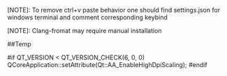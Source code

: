 
[NOTE]: To remove ctrl+v paste behavior one should find settings.json for windows terminal and comment corresponding keybind

[NOTE]: Clang-fromat may require manual installation


##Temp

#if QT_VERSION < QT_VERSION_CHECK(6, 0, 0)
    QCoreApplication::setAttribute(Qt::AA_EnableHighDpiScaling);
#endif
